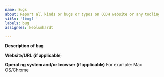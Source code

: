```yaml
---
name: Bugs
about: Report all kinds or bugs or typos on CCDH website or any tooling.
title: '[bug] '
labels: bug
assignees: keblumhardt

---
```


**Description of bug**


**Website/URL (if applicable)**


**Operating system and/or browser (if applicable)**
For example: Mac OS/Chrome
